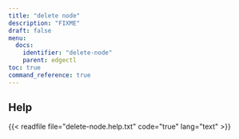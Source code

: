 ```yaml
---
title: "delete node"
description: "FIXME"
draft: false
menu:
  docs:
    identifier: "delete-node"
    parent: edgectl
toc: true
command_reference: true
---
```


## Help

{{< readfile file="delete-node.help.txt" code="true" lang="text" >}}
